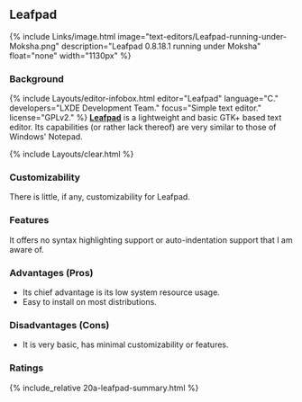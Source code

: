 ## Leafpad
{% include Links/image.html image="text-editors/Leafpad-running-under-Moksha.png" description="Leafpad 0.8.18.1 running under Moksha" float="none" width="1130px" %}

### Background
{% include Layouts/editor-infobox.html editor="Leafpad" language="C." developers="LXDE Development Team." focus="Simple text editor." license="GPLv2." %}
[**Leafpad**](http://tarot.freeshell.org/leafpad/) is a lightweight and basic GTK+ based text editor. Its capabilities (or rather lack thereof) are very similar to those of Windows' Notepad.

{% include Layouts/clear.html %}<br/>
### Customizability
There is little, if any, customizability for Leafpad.

### Features
It offers no syntax highlighting support or auto-indentation support that I am aware of.

### Advantages (Pros)
* Its chief advantage is its low system resource usage.
* Easy to install on most distributions.

### Disadvantages (Cons)
* It is very basic, has minimal customizability or features.

### Ratings
{% include_relative 20a-leafpad-summary.html %}
